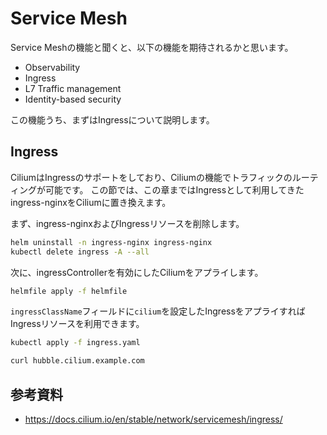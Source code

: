 # Service Mesh

Service Meshの機能と聞くと、以下の機能を期待されるかと思います。

- Observability
- Ingress
- L7 Traffic management
- Identity-based security

この機能うち、まずはIngressについて説明します。

## Ingress

CiliumはIngressのサポートをしており、Ciliumの機能でトラフィックのルーティングが可能です。
この節では、この章まではIngressとして利用してきたingress-nginxをCiliumに置き換えます。

まず、ingress-nginxおよびIngressリソースを削除します。

```bash
helm uninstall -n ingress-nginx ingress-nginx
kubectl delete ingress -A --all
```

次に、ingressControllerを有効にしたCiliumをアプライします。

```bash
helmfile apply -f helmfile
```

`ingressClassName`フィールドに`cilium`を設定したIngressをアプライすればIngressリソースを利用できます。

```bash
kubectl apply -f ingress.yaml
```

```bash
curl hubble.cilium.example.com
```


## 参考資料

- https://docs.cilium.io/en/stable/network/servicemesh/ingress/